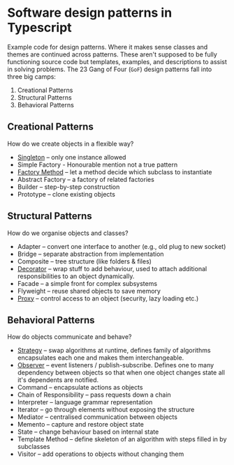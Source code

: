 # Software design patterns in Typescript

Example code for design patterns. Where it makes sense classes and themes are continued across patterns.
These aren't supposed to be fully functioning source code but templates, examples, and descriptions to assist in solving problems.
The 23 Gang of Four (`GoF`) design patterns fall into three big camps:

1. Creational Patterns
2. Structural Patterns
3. Behavioral Patterns

## Creational Patterns
How do we create objects in a flexible way?

- [Singleton](design_patterns/creational/singleton.ts) – only one instance allowed
- Simple Factory - Honourable mention not a true pattern
- [Factory Method](design_patterns/creational/factory.ts) – let a method decide which subclass to instantiate
- Abstract Factory – a factory of related factories
- Builder – step-by-step construction
- Prototype – clone existing objects

## Structural Patterns
How do we organise objects and classes?

- Adapter – convert one interface to another (e.g., old plug to new socket)
- Bridge – separate abstraction from implementation
- Composite – tree structure (like folders & files)
- [Decorator](design_patterns/structural/decorator.ts) – wrap stuff to add behaviour, used to attach additional responsibilities to an object dynamically.
- Facade – a simple front for complex subsystems
- Flyweight – reuse shared objects to save memory
- [Proxy](design_patterns/structural/proxy.ts) – control access to an object (security, lazy loading etc.)

## Behavioral Patterns
How do objects communicate and behave?

- [Strategy](design_patterns/behavioral/strategy.ts) – swap algorithms at runtime, defines family of algorithms encapsulates each one and makes them interchangeable. 
- [Observer](design_patterns/behavioral/observer.ts) – event listeners / publish-subscribe. Defines one to many dependency between objects so that when one object changes state all it's dependents are notified. 
- Command – encapsulate actions as objects
- Chain of Responsibility – pass requests down a chain
- Interpreter – language grammar representation
- Iterator – go through elements without exposing the structure
- Mediator – centralised communication between objects
- Memento – capture and restore object state
- State – change behaviour based on internal state
- Template Method – define skeleton of an algorithm with steps filled in by subclasses
- Visitor – add operations to objects without changing them